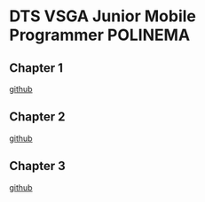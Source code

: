 # DTS VSGA Junior Mobile Programmer POLINEMA

## Chapter 1

[github](https://github.com/SultanKs4/DTSChapter-01)

## Chapter 2

[github](https://github.com/SultanKs4/DTSChapter-02)

## Chapter 3

[github](https://github.com/SultanKs4/DTSChapter-03)
